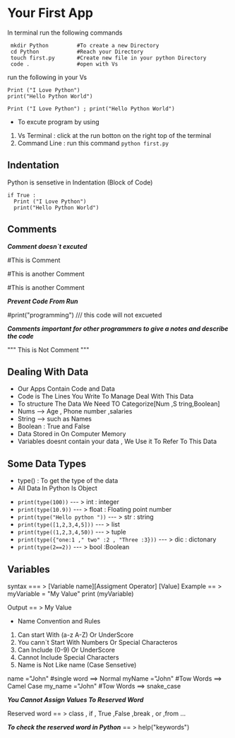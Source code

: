 # Your First App

In terminal run the following commands
```
 mkdir Python         #To create a new Directory 
 cd Python            #Reach your Directory
 touch first.py       #Create new file in your python Directory 
 code .               #open with Vs 
```
run the following in your Vs
```
Print ("I Love Python")
print("Hello Python World")

Print ("I Love Python") ; print("Hello Python World")
```  

* To excute program by using
1. Vs Terminal : click at the run botton on the right top of the terminal
2. Command Line : run this command `python first.py`

##  Indentation 
Python is sensetive in  Indentation (Block of Code)
   ```
  if True :
     Print ("I Love Python")
     print("Hello Python World")
   ```


## Comments
***Comment doesn`t excuted*** 

#This is Comment

#This is another Comment

#This is another Comment

***Prevent Code From Run*** 

#print("programming")  /// this code will not excueted

***Comments important for other programmers to give a notes and describe the code*** 

 """ 
 This 
 is 
 Not 
 Comment
 """



## Dealing With Data 

* Our Apps Contain Code and Data
* Code is The Lines You Write To Manage Deal With This Data
* To structure The Data We Need TO Categorize[Num ,S tring,Boolean]
* Nums --> Age , Phone number ,salaries
* String --> such as Names
* Boolean : True and False 
* Data Stored in On Computer Memory
* Variables doesnt contain your data , We Use it To Refer To This Data

## Some Data Types
* type() : To get the type of the data
* All Data In Python Is Object
- `print(type(100))` --- >  int : integer 
- `print(type(10.9))` --- >   float : Floating point number
- `print(type("Hello python "))` --- >   str : string 
- `print(type([1,2,3,4,5]))` --- >   list
- `print(type((1,2,3,4,50))` --- >   tuple
- `print(type({"one:1 ," two" :2 , "Three :3}))` --- >   dic : dictonary
- `print(type(2==2))` --- >   bool :Boolean

## Variables

syntax === > [Variable name][Assigment Operator] [Value]
Example == > myVariable = "My Value"
             print (myVariable) 

Output == > My Value

* Name Convention and Rules
1. Can start With (a-z A-Z) Or UnderScore
2. You cann`t Start With Numbers Or Special Characteros
3. Can Include (0-9) Or UnderScore
4. Cannot Include Special Characters
5. Name is Not Like name (Case Sensetive)  


name ="John"      #single word ==> Normal
myName ="John"    #Tow Words ==> Camel Case
my_name ="John"   #Tow Words ==> snake_case

***You Cannot Assign Values To Reserved Word***

Reserved word == > class , if , True ,False ,break , or ,from ...

***To check the reserved word in Python*** == > help("keywords")
 














